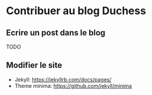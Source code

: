 # Contribuer au blog Duchess

## Ecrire un post dans le blog

TODO 

## Modifier le site

- Jekyll: https://jekyllrb.com/docs/pages/
- Theme minima: https://github.com/jekyll/minima